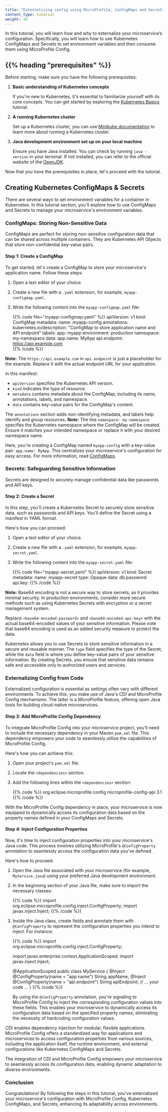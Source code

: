 ```yaml
---
title: "Externalizing config using MicroProfile, ConfigMaps and Secrets"
content_type: tutorial
weight: 10
---
```


<!-- overview -->

In this tutorial, you will learn how and why to externalize your microservice’s 
configuration. Specifically, you will learn how to use Kubernetes ConfigMaps and 
Secrets to set environment variables and then consume them using MicroProfile Config.

## {{% heading "prerequisites" %}}

Before starting, make sure you have the following prerequisites:

1. **Basic understanding of Kubernetes concepts**

   If you're new to Kubernetes, it's essential to familiarize yourself with its core 
   concepts. You can get started by exploring the [Kubernetes Basics](/docs/tutorials/kubernetes-basics/) 
   tutorial.

2. **A running Kubernetes cluster**

   Set up a Kubernetes cluster, you can use [Minikube documentation](https://minikube.sigs.k8s.io/docs/start/) 
   to learn more about running a Kubernetes cluster.

3. **Java development environment set up on your local machine**

   Ensure you have Java installed. You can check by running `java -version` in your 
   terminal. If not installed, you can refer to the official website of the 
   [OpenJDK](https://openjdk.java.net/).

Now that you have the prerequisites in place, let's proceed with the tutorial.


## Creating Kubernetes ConfigMaps & Secrets

There are several ways to set environment variables for a container in Kubernetes. 
In this tutorial section, you'll explore how to use ConfigMaps and Secrets to manage
your microservice's environment variables.

### ConfigMaps: Storing Non-Sensitive Data

ConfigMaps are perfect for storing non-sensitive configuration data that can be 
shared across multiple containers. They are Kubernetes API Objects that store 
non-confidential key-value pairs.

#### Step 1: Create a ConfigMap

To get started, let's create a ConfigMap to store your microservice's application name. 
Follow these steps:

1. Open a text editor of your choice.

2. Create a new file with a `.yaml` extension, for example, `myapp-configmap.yaml`.

3. Write the following content into the `myapp-configmap.yaml` file:

    {{% code file="myapp-configmap.yaml" %}}
        apiVersion: v1
        kind: ConfigMap
        metadata:
          name: myapp-config
          annotations:
            kubernetes.io/description: "ConfigMap to store application name and API endpoint"
          labels:
            app: myapp
            environment: production
          namespace: my-namespace
        data:
          app.name: MyApp
          api.endpoint: https://api.example.com   
    {{% /code %}}

**Note:**  The `https://api.example.com` in `api.endpoint` is just a placeholder for the 
example. Replace it with the actual endpoint URL for your application.

  In this manifest:
   - `apiVersion` specifies the Kubernetes API version.
   - `kind` indicates the type of resource.
   - `metadata` contains metadata about the ConfigMap, including its name, annotations,
      labels, and namespace.
   - `data` contains key-value pairs for the ConfigMap's content.

   The `annotations` section adds non-identifying metadata, and labels help identify 
   and group resources. 
   **Note:** The line `namespace: my-namespace` specifies the Kubernetes 
   namespace where the ConfigMap will be created. Ensure it matches your intended 
   namespace or replace it with your desired namespace name.

Here, you're creating a ConfigMap named `myapp-config` with a key-value pair: 
`app.name: MyApp`. This centralizes your microservice's configuration for easy access. 
For more information, read [ConfigMaps](/docs/concepts/configuration/configmap/).

### Secrets: Safeguarding Sensitive Information

Secrets are designed to securely manage confidential data like passwords and API keys.

#### Step 2: Create a Secret

In this step, you'll create a Kubernetes Secret to securely store sensitive data, such 
as passwords and API keys. You'll define the Secret using a manifest in YAML format.

Here's how you can proceed:

1. Open a text editor of your choice.

2. Create a new file with a `.yaml` extension, for example, `myapp-secret.yaml`.

3. Write the following content into the `myapp-secret.yaml` file:

    {{% code file="myapp-secret.yaml" %}}
    apiVersion: v1
    kind: Secret
    metadata:
      name: myapp-secret
    type: Opaque
    data:
      db.password: <base64-encoded-password>
      api.key: <base64-encoded-api-key>
    {{% /code %}}

**Note:** Base64 encoding is not a secure way to store secrets, as it provides minimal 
security. In production environments, consider more secure methods such as using 
Kubernetes Secrets with encryption or a secret management system.

Replace `<base64-encoded-password>` and `<base64-encoded-api-key>` with the actual 
base64-encoded values of your sensitive information. Please note that base64 encoding 
is used as an added security measure to protect the data.

Kubernetes allows you to use Secrets to store sensitive information in a secure and 
reusable manner. The `type` field specifies the type of the Secret, while the `data` 
field is where you define key-value pairs of your sensitive information. By creating 
Secrets, you ensure that sensitive data remains safe and accessible only to authorized 
users and services.

### Externalizing Config from Code

Externalized configuration is essential as settings often vary with different environments. 
To achieve this, you make use of Java's CDI and MicroProfile Config mechanisms. The latter
is a MicroProfile feature, offering open Java tools for building cloud-native microservices.

#### Step 3: Add MicroProfile Config Dependency

To integrate MicroProfile Config into your microservice project, you'll need to include the
necessary dependency in your Maven `pom.xml` file. This dependency empowers your code to 
seamlessly utilize the capabilities of MicroProfile Config.

Here's how you can achieve this:

1. Open your project's `pom.xml` file.

2. Locate the `<dependencies>` section.

3. Add the following lines within the `<dependencies>` section:

    {{% code %}}
    <dependency>
        <groupId>org.eclipse.microprofile.config</groupId>
        <artifactId>microprofile-config-api</artifactId>
        <version>3.1</version>
    </dependency>
    {{% /code %}}

With the MicroProfile Config dependency in place, your microservice is now equipped to 
dynamically access its configuration data based on the property names defined in your 
ConfigMaps and Secrets.

#### Step 4: Inject Configuration Properties

Now, it's time to inject configuration properties into your microservice's Java code. 
This process involves utilizing MicroProfile's `@ConfigProperty` annotation to 
seamlessly access the configuration data you've defined.

Here's how to proceed:

1. Open the Java file associated with your microservice (for example, `MyService.java`) 
   using your preferred Java development environment.

2. In the beginning section of your Java file, make sure to import the necessary classes:

    {{% code %}}
    import org.eclipse.microprofile.config.inject.ConfigProperty;
    import javax.inject.Inject;
    {{% /code %}}

3. Inside the Java class, create fields and annotate them with `@ConfigProperty` to 
   represent the configuration properties you intend to inject. For instance:

    {{% code %}}
    import org.eclipse.microprofile.config.inject.ConfigProperty;

    import javax.enterprise.context.ApplicationScoped;
    import javax.inject.Inject;

    @ApplicationScoped
    public class MyService {
        @Inject
        @ConfigProperty(name = "app.name")
        String appName;
        @Inject
        @ConfigProperty(name = "api.endpoint")
        String apiEndpoint;
        // ... your code ...
    }
    {{% /code %}}

   By using the `@ConfigProperty` annotation, you're signaling to MicroProfile Config to 
   inject the corresponding configuration values into these fields. This enables your 
   microservice to dynamically access its configuration data based on the specified property 
   names, eliminating the necessity of hardcoding configuration values. 

CDI enables dependency injection for modular, flexible applications. MicroProfile Config offers 
a standardized way for applications and microservices to access configuration properties from 
various sources, including the application itself, the runtime environment, and external 
configurations like Kubernetes ConfigMaps and Secrets.

The integration of CDI and MicroProfile Config empowers your microservice to seamlessly access its
configuration data, enabling dynamic adaptation to diverse environments.

### **Conclusion**

Congratulations! By following the steps in this tutorial, you've externalized your microservice's 
configuration with MicroProfile Config, Kubernetes ConfigMaps, and Secrets, enhancing its 
adaptability across environments.


<!--  -->

